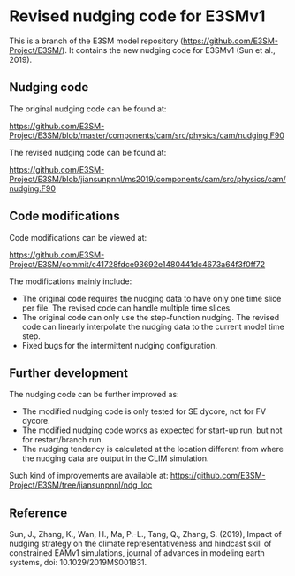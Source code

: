 
Revised nudging code for E3SMv1 
================================================================================

This is a branch of the E3SM model repository (https://github.com/E3SM-Project/E3SM/). It contains the new nudging code for E3SMv1 (Sun et al., 2019). 

Nudging code 
--------------------------------------------------------------------------------
The original nudging code can be found at: 

https://github.com/E3SM-Project/E3SM/blob/master/components/cam/src/physics/cam/nudging.F90

The revised nudging code can be found at: 

https://github.com/E3SM-Project/E3SM/blob/jiansunpnnl/ms2019/components/cam/src/physics/cam/nudging.F90

Code modifications
--------------------------------------------------------------------------------
Code modifications can be viewed at: 

https://github.com/E3SM-Project/E3SM/commit/c41728fdce93692e1480441dc4673a64f3f0ff72

The modifications mainly include:
  * The original code requires the nudging data to have only one time slice per file. The revised code can handle multiple time slices. 
  * The original code can only use the step-function nudging. The revised code can linearly interpolate the nudging data to the current model time step. 
  * Fixed bugs for the intermittent nudging configuration.

Further development
-------------------------------------------------------------------------------- 
The nudging code can be further improved as:
  * The modified nudging code is only tested for SE dycore, not for FV dycore.
  * The modified nudging code works as expected for start-up run, but not for restart/branch run.
  * The nudging tendency is calculated at the location different from where the nudging data are output in the CLIM simulation.

Such kind of improvements are available at:
https://github.com/E3SM-Project/E3SM/tree/jiansunpnnl/ndg_loc

Reference
--------------------------------------------------------------------------------
Sun, J., Zhang, K., Wan, H., Ma, P.-L., Tang, Q., Zhang, S. (2019), Impact of nudging strategy on the climate representativeness and hindcast skill of constrained EAMv1 simulations, journal of advances in modeling earth systems, doi: 10.1029/2019MS001831.
